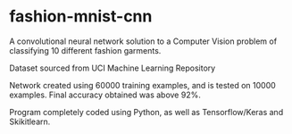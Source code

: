 # fashion-mnist-cnn
A convolutional neural network solution to a Computer Vision problem of classifying 10 different fashion garments.

Dataset sourced from UCI Machine Learning Repository

Network created using 60000 training examples, and is tested on 10000 examples. Final accuracy obtained was above 92%.

Program completely coded using Python, as well as Tensorflow/Keras and Skikitlearn.
